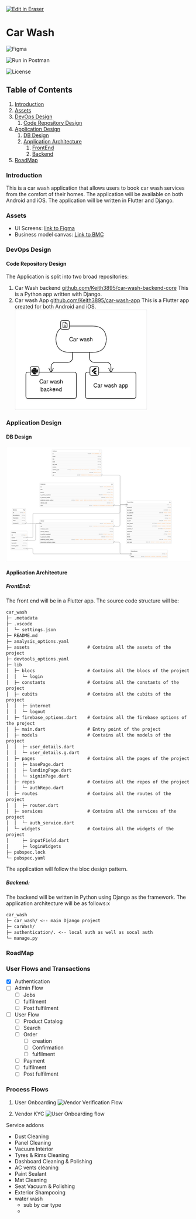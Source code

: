 <p><a target="_blank" href="https://app.eraser.io/workspace/8oFX0QJgi6REn7djyVf1" id="edit-in-eraser-github-link"><img alt="Edit in Eraser" src="https://firebasestorage.googleapis.com/v0/b/second-petal-295822.appspot.com/o/images%2Fgithub%2FOpen%20in%20Eraser.svg?alt=media&amp;token=968381c8-a7e7-472a-8ed6-4a6626da5501"></a></p>

# Car Wash
![Figma](https://img.shields.io/badge/figma-%23F24E1E.svg?style=for-the-badge&logo=figma&logoColor=white "")

![Run in Postman](https://run.pstmn.io/button.svg "")

![License](https://img.shields.io/static/v1?label=license&message=CC-BY-NC-ND-4.0&color=green "")

## Table of Contents
1. [﻿Introduction](#introduction)  
2. [﻿Assets](#assets)  
3. [﻿DevOps Design](#devops-design)  
    1. [﻿Code Repository Design](#code-repository-design) 
4. [﻿Application Design](#application-design)  
    1. [﻿DB Design](#db-design)  
    2. [﻿Application Architecture](#application-architecture)  
        1. [﻿FrontEnd](#frontend)  
        2. [﻿Backend](#backend) 
5. [﻿RoadMap](#roadmap) 
### Introduction
This is a car wash application that allows users to book car wash services from the comfort of their homes. The application will be available on both Android and iOS. The application will be written in Flutter and Django.

### Assets
- UI Screens: [﻿link to Figma](https://www.figma.com/file/QbtwZGMvLuDpGXR2IcB7A3/Car-wash?type=design&node-id=0%3A1&mode=design&t=n68WTHlcaHpY86EO-1)  
- Business model canvas: [﻿Link to BMC](https://app.mural.co/t/keithfranklin6506/m/keithfranklin6506/1699966821684/e68a321ade3318162db526e676f4d3042aea0be4?sender=ud754661bd71ca9e639dd5444) 
### DevOps Design
#### Code Repository Design
The Application is split into two broad repositories:

1. Car Wash backend [﻿github.com/Keith3895/car-wash-backend-core](https://github.com/Keith3895/car-wash-backend-core) 
This is a Python app written with Django.
2. Car wash App [﻿github.com/Keith3895/car-wash-app](https://github.com/Keith3895/car-wash-app) 
This is a Flutter app created for both Android and iOS.
![repo Design](/.eraser/8oFX0QJgi6REn7djyVf1___PORIS31Fj9WgY3uyjxw5BwGFBqj2___---figure---lTtK8LfgLeu4LMuEwROCC---figure---34cwCizl3yFU2Wua60RqHA.png "repo Design")

### Application Design
#### DB Design
![DB Design](/.eraser/8oFX0QJgi6REn7djyVf1___PORIS31Fj9WgY3uyjxw5BwGFBqj2___---figure---AsU8ACSP6BO2DhppiI7P9---figure---xA0tEslogVhQjNqXsEwxyQ.png "DB Design")



#### Application Architecture
##### FrontEnd:
The front end will be in a Flutter app. The source code structure will be:

```
car_wash
├─ .metadata
├─ .vscode
│  └─ settings.json
├─ README.md
├─ analysis_options.yaml
├─ assets                      # Contains all the assets of the project
├─ devtools_options.yaml   
├─ lib
│  ├─ blocs                    # Contains all the blocs of the project
│  │  └─ login 
│  ├─ constants                # Contains all the constants of the project
│  ├─ cubits                   # Contains all the cubits of the project
│  │  ├─ internet
│  │  └─ logout
│  ├─ firebase_options.dart    # Contains all the firebase options of the project
│  ├─ main.dart                # Entry point of the project
│  ├─ models                   # Contains all the models of the project
│  │  ├─ user_details.dart
│  │  └─ user_details.g.dart
│  ├─ pages                    # Contains all the pages of the project
│  │  ├─ basePage.dart
│  │  ├─ landingPage.dart
│  │  └─ signinPage.dart
│  ├─ repos                    # Contains all the repos of the project
│  │  └─ authRepo.dart
│  ├─ routes                   # Contains all the routes of the project
│  │  ├─ router.dart
│  ├─ services                 # Contains all the services of the project
│  │  └─ auth_service.dart
│  └─ widgets                  # Contains all the widgets of the project
│     ├─ inputField.dart
│     ├─ loginWidgets
├─ pubspec.lock
└─ pubspec.yaml
```
The application will follow the bloc design pattern.

##### Backend:
The backend will be written in Python using Django as the framework. The application architecture will be as follows:x

```
car_wash
├─ car_wash/ <-- main Django project
├─ carWash/
├─ authentication/. <-- local auth as well as socal auth
└─ manage.py
```
### RoadMap
### User Flows and Transactions
- [x] Authentication
- [ ] Admin Flow
    - [ ] Jobs
    - [ ] fulfilment
    - [ ] Post fulfilment
- [ ] User Flow
    - [ ] Product Catalog
    - [ ] Search
    - [ ] Order 
        - [ ] creation
        - [ ] Confirmation
        - [ ] fulfilment
    - [ ] Payment
    - [ ] fulfilment
    - [ ] Post fulfilment
### Process Flows
1. User Onboarding
![Vendor Verification Flow](undefined "Vendor Verification Flow")

1. Vendor KYC
![User Onboarding flow](undefined "User Onboarding flow")



Service addons

- Dust Cleaning
- Panel Cleaning
- Vacuum Interior
- Tyres & Rims Cleaning 
- Dashboard Cleaning & Polishing
- AC vents cleaning
- Paint Sealant
- Mat Cleaning
- Seat Vacuum & Polishing 
- Exterior Shampooing
- water wash 
    - sub by car type 
    - 



<!--- Eraser file: https://app.eraser.io/workspace/8oFX0QJgi6REn7djyVf1 --->